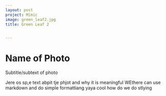 ```yaml
---
layout: post
project: Mimic
image: green_leaf2.jpg
title: Green Leaf 2


---
```


# Name of Photo

Subtitle/subtext of photo

Jere os sp,e text abpit tje phjot and why it is meaningful WEthere can use markdown and do simple formattiang yaya cool how do we do stlying